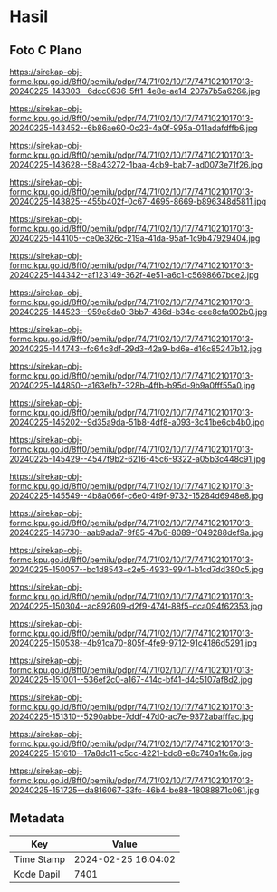 # Hasil

## Foto C Plano

https://sirekap-obj-formc.kpu.go.id/8ff0/pemilu/pdpr/74/71/02/10/17/7471021017013-20240225-143303--6dcc0636-5ff1-4e8e-ae14-207a7b5a6266.jpg

https://sirekap-obj-formc.kpu.go.id/8ff0/pemilu/pdpr/74/71/02/10/17/7471021017013-20240225-143452--6b86ae60-0c23-4a0f-995a-011adafdffb6.jpg

https://sirekap-obj-formc.kpu.go.id/8ff0/pemilu/pdpr/74/71/02/10/17/7471021017013-20240225-143628--58a43272-1baa-4cb9-bab7-ad0073e71f26.jpg

https://sirekap-obj-formc.kpu.go.id/8ff0/pemilu/pdpr/74/71/02/10/17/7471021017013-20240225-143825--455b402f-0c67-4695-8669-b896348d5811.jpg

https://sirekap-obj-formc.kpu.go.id/8ff0/pemilu/pdpr/74/71/02/10/17/7471021017013-20240225-144105--ce0e326c-219a-41da-95af-1c9b47929404.jpg

https://sirekap-obj-formc.kpu.go.id/8ff0/pemilu/pdpr/74/71/02/10/17/7471021017013-20240225-144342--af123149-362f-4e51-a6c1-c5698667bce2.jpg

https://sirekap-obj-formc.kpu.go.id/8ff0/pemilu/pdpr/74/71/02/10/17/7471021017013-20240225-144523--959e8da0-3bb7-486d-b34c-cee8cfa902b0.jpg

https://sirekap-obj-formc.kpu.go.id/8ff0/pemilu/pdpr/74/71/02/10/17/7471021017013-20240225-144743--fc64c8df-29d3-42a9-bd6e-d16c85247b12.jpg

https://sirekap-obj-formc.kpu.go.id/8ff0/pemilu/pdpr/74/71/02/10/17/7471021017013-20240225-144850--a163efb7-328b-4ffb-b95d-9b9a0fff55a0.jpg

https://sirekap-obj-formc.kpu.go.id/8ff0/pemilu/pdpr/74/71/02/10/17/7471021017013-20240225-145202--9d35a9da-51b8-4df8-a093-3c41be6cb4b0.jpg

https://sirekap-obj-formc.kpu.go.id/8ff0/pemilu/pdpr/74/71/02/10/17/7471021017013-20240225-145429--4547f9b2-6216-45c6-9322-a05b3c448c91.jpg

https://sirekap-obj-formc.kpu.go.id/8ff0/pemilu/pdpr/74/71/02/10/17/7471021017013-20240225-145549--4b8a066f-c6e0-4f9f-9732-15284d6948e8.jpg

https://sirekap-obj-formc.kpu.go.id/8ff0/pemilu/pdpr/74/71/02/10/17/7471021017013-20240225-145730--aab9ada7-9f85-47b6-8089-f049288def9a.jpg

https://sirekap-obj-formc.kpu.go.id/8ff0/pemilu/pdpr/74/71/02/10/17/7471021017013-20240225-150057--bc1d8543-c2e5-4933-9941-b1cd7dd380c5.jpg

https://sirekap-obj-formc.kpu.go.id/8ff0/pemilu/pdpr/74/71/02/10/17/7471021017013-20240225-150304--ac892609-d2f9-474f-88f5-dca094f62353.jpg

https://sirekap-obj-formc.kpu.go.id/8ff0/pemilu/pdpr/74/71/02/10/17/7471021017013-20240225-150538--4b91ca70-805f-4fe9-9712-91c4186d5291.jpg

https://sirekap-obj-formc.kpu.go.id/8ff0/pemilu/pdpr/74/71/02/10/17/7471021017013-20240225-151001--536ef2c0-a167-414c-bf41-d4c5107af8d2.jpg

https://sirekap-obj-formc.kpu.go.id/8ff0/pemilu/pdpr/74/71/02/10/17/7471021017013-20240225-151310--5290abbe-7ddf-47d0-ac7e-9372abafffac.jpg

https://sirekap-obj-formc.kpu.go.id/8ff0/pemilu/pdpr/74/71/02/10/17/7471021017013-20240225-151610--17a8dc11-c5cc-4221-bdc8-e8c740a1fc6a.jpg

https://sirekap-obj-formc.kpu.go.id/8ff0/pemilu/pdpr/74/71/02/10/17/7471021017013-20240225-151725--da816067-33fc-46b4-be88-18088871c061.jpg


## Metadata

| Key        | Value               |
| ---------- | ------------------- |
| Time Stamp | 2024-02-25 16:04:02 |
| Kode Dapil | 7401                |



